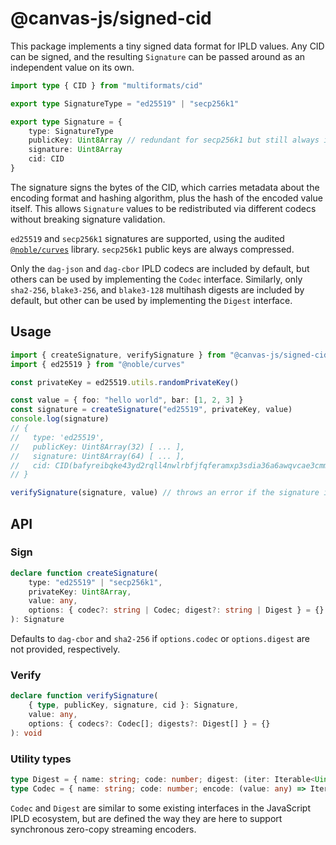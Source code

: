 # @canvas-js/signed-cid

This package implements a tiny signed data format for IPLD values. Any CID can be signed, and the resulting `Signature` can be passed around as an independent value on its own.

```ts
import type { CID } from "multiformats/cid"

export type SignatureType = "ed25519" | "secp256k1"

export type Signature = {
	type: SignatureType
	publicKey: Uint8Array // redundant for secp256k1 but still always included
	signature: Uint8Array
	cid: CID
}
```

The signature signs the bytes of the CID, which carries metadata about the encoding format and hashing algorithm, plus the hash of the encoded value itself. This allows `Signature` values to be redistributed via different codecs without breaking signature validation.

`ed25519` and `secp256k1` signatures are supported, using the audited [`@noble/curves`](https://github.com/paulmillr/noble-curves) library. `secp256k1` public keys are always compressed.

Only the `dag-json` and `dag-cbor` IPLD codecs are included by default, but others can be used by implementing the `Codec` interface. Similarly, only `sha2-256`, `blake3-256`, and `blake3-128` multihash digests are included by default, but other can be used by implementing the `Digest` interface.

## Usage

```ts
import { createSignature, verifySignature } from "@canvas-js/signed-cid"
import { ed25519 } from "@noble/curves"

const privateKey = ed25519.utils.randomPrivateKey()

const value = { foo: "hello world", bar: [1, 2, 3] }
const signature = createSignature("ed25519", privateKey, value)
console.log(signature)
// {
//   type: 'ed25519',
//   publicKey: Uint8Array(32) [ ... ],
//   signature: Uint8Array(64) [ ... ],
//   cid: CID(bafyreibqke43yd2rqll4nwlrbfjfqferamxp3sdia36a6awqvcae3cmm7a)
// }

verifySignature(signature, value) // throws an error if the signature is invalid
```

## API

### Sign

```ts
declare function createSignature(
	type: "ed25519" | "secp256k1",
	privateKey: Uint8Array,
	value: any,
	options: { codec?: string | Codec; digest?: string | Digest } = {}
): Signature
```

Defaults to `dag-cbor` and `sha2-256` if `options.codec` or `options.digest` are not provided, respectively.

### Verify

```ts
declare function verifySignature(
	{ type, publicKey, signature, cid }: Signature,
	value: any,
	options: { codecs?: Codec[]; digests?: Digest[] } = {}
): void
```

### Utility types

```ts
type Digest = { name: string; code: number; digest: (iter: Iterable<Uint8Array>) => Uint8Array }
type Codec = { name: string; code: number; encode: (value: any) => Iterable<Uint8Array> }
```

`Codec` and `Digest` are similar to some existing interfaces in the JavaScript IPLD ecosystem, but are defined the way they are here to support synchronous zero-copy streaming encoders.
